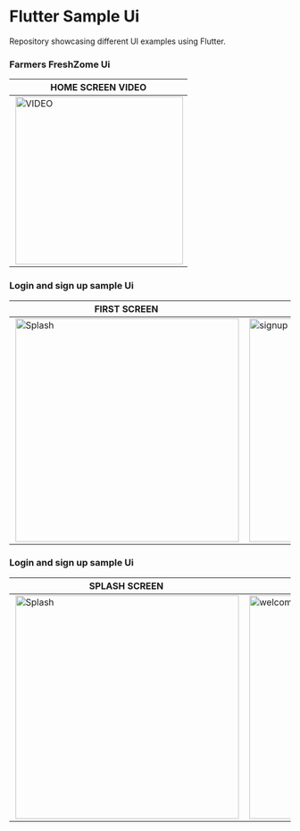 # Flutter Sample Ui
Repository showcasing different UI examples using Flutter.

### Farmers FreshZome  Ui
| HOME SCREEN VIDEO |
|----------|
|<img align="right" alt="VIDEO" width="300" width="300" src="https://github.com/shihabksaleem/flutter-ui/blob/master/screenshots/farmers_fresh_zone/github%20500.gif">|

### Login and sign up sample  Ui
| FIRST SCREEN | SECOND SCREEN | REWARDS SCREEN | PROFILE SCREEN |
|----------|----------|----------|----------|
|  <img align="right" alt="Splash" width="400" src="https://user-images.githubusercontent.com/75658401/214612526-fb2bd0ad-3278-466c-955e-beb0ae5c5710.jpg">   |  <img align="right" alt="signup" width="400" src="https://user-images.githubusercontent.com/75658401/214612547-01de4568-a202-4f5b-b438-5b80f3e4802d.jpg">   |  <img align="right" alt="login" width="400" src="https://user-images.githubusercontent.com/75658401/214612541-bfb6e04a-2618-4a64-9221-6b6793b4ec95.jpg"> |  <img align="right" alt="welcome" width="400" src="https://user-images.githubusercontent.com/75658401/214612536-67783fd1-f302-48d8-85f3-cccbcd1c2e9e.jpg">  |

### Login and sign up sample  Ui
| SPLASH SCREEN | LOGIN PAGE | HOME PAGE | VIDEO |
|----------|----------|----------|----------|
|  <img align="right" alt="Splash" width="400" src="https://user-images.githubusercontent.com/75658401/212923725-fdb32f9c-a219-4c2c-9d5d-ecf47a6bb606.jpg">   |  <img align="right" alt="welcome" width="400" src="https://user-images.githubusercontent.com/75658401/212923740-778fa9ae-8377-430e-a864-deca1dab0937.jpg">   |  <img align="right" alt="login" width="400" src="https://user-images.githubusercontent.com/75658401/212924454-a97e8726-8340-4fdc-b318-5ac745fb005e.jpg"> |  <img align="right" alt="signup" width="400" src="https://user-images.githubusercontent.com/75658401/212923766-c5b70058-eba9-46ae-afcc-444aa2dde8be.jpg">  |





 

